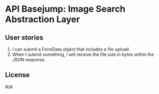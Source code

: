 # API Basejump: Image Search Abstraction Layer

## User stories

1. I can submit a FormData object that includes a file upload.
2. When I submit something, I will receive the file size in bytes within the JSON response.

## License

N/A